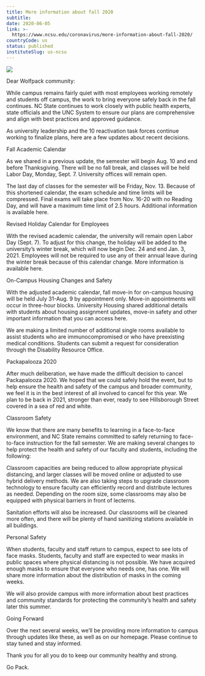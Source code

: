 ```yaml
---
title: More information about fall 2020
subtitle: 
date: 2020-06-05
link: >-
  https://www.ncsu.edu/coronavirus/more-information-about-fall-2020/
countryCode: us
status: published
instituteSlug: us-ncsu
---
```

![](https://www.ncsu.edu/favicon.ico)

Dear Wolfpack community:

While campus remains fairly quiet with most employees working remotely and students off campus, the work to bring everyone safely back in the fall continues. NC State continues to work closely with public health experts, state officials and the UNC System to ensure our plans are comprehensive and align with best practices and approved guidance.

As university leadership and the 10 reactivation task forces continue working to finalize plans, here are a few updates about recent decisions.

Fall Academic Calendar

As we shared in a previous update, the semester will begin Aug. 10 and end before Thanksgiving. There will be no fall break, and classes will be held Labor Day, Monday, Sept. 7. University offices will remain open.

The last day of classes for the semester will be Friday, Nov. 13. Because of this shortened calendar, the exam schedule and time limits will be compressed. Final exams will take place from Nov. 16-20 with no Reading Day, and will have a maximum time limit of 2.5 hours. Additional information is available here.

Revised Holiday Calendar for Employees

With the revised academic calendar, the university will remain open Labor Day (Sept. 7). To adjust for this change, the holiday will be added to the university’s winter break, which will now begin Dec. 24 and end Jan. 3, 2021. Employees will not be required to use any of their annual leave during the winter break because of this calendar change. More information is available here.

On-Campus Housing Changes and Safety

With the adjusted academic calendar, fall move-in for on-campus housing will be held July 31-Aug. 9 by appointment only. Move-in appointments will occur in three-hour blocks. University Housing shared additional details with students about housing assignment updates, move-in safety and other important information that you can access here.

We are making a limited number of additional single rooms available to assist students who are immunocompromised or who have preexisting medical conditions. Students can submit a request for consideration through the Disability Resource Office.

Packapalooza 2020

After much deliberation, we have made the difficult decision to cancel Packapalooza 2020. We hoped that we could safely hold the event, but to help ensure the health and safety of the campus and broader community, we feel it is in the best interest of all involved to cancel for this year. We plan to be back in 2021, stronger than ever, ready to see Hillsborough Street covered in a sea of red and white.

Classroom Safety

We know that there are many benefits to learning in a face-to-face environment, and NC State remains committed to safely returning to face-to-face instruction for the fall semester. We are making several changes to help protect the health and safety of our faculty and students, including the following:

Classroom capacities are being reduced to allow appropriate physical distancing, and larger classes will be moved online or adjusted to use hybrid delivery methods. We are also taking steps to upgrade classroom technology to ensure faculty can efficiently record and distribute lectures as needed. Depending on the room size, some classrooms may also be equipped with physical barriers in front of lecterns.

Sanitation efforts will also be increased. Our classrooms will be cleaned more often, and there will be plenty of hand sanitizing stations available in all buildings.

Personal Safety

When students, faculty and staff return to campus, expect to see lots of face masks. Students, faculty and staff are expected to wear masks in public spaces where physical distancing is not possible. We have acquired enough masks to ensure that everyone who needs one, has one. We will share more information about the distribution of masks in the coming weeks.

We will also provide campus with more information about best practices and community standards for protecting the community’s health and safety later this summer.

Going Forward

Over the next several weeks, we’ll be providing more information to campus through updates like these, as well as on our homepage. Please continue to stay tuned and stay informed.

Thank you for all you do to keep our community healthy and strong.

Go Pack.